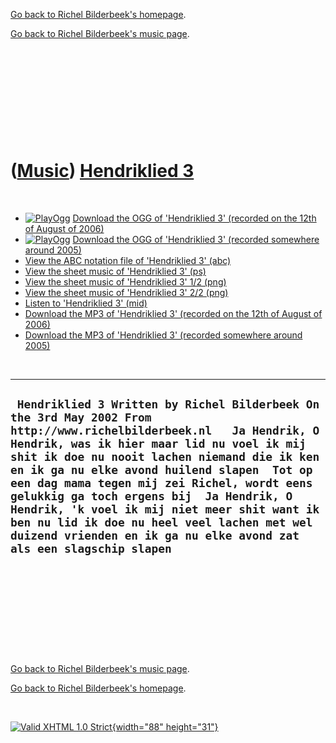 [Go back to Richel Bilderbeek's homepage](index.htm).

[Go back to Richel Bilderbeek's music page](Music.htm).

 

 

 

 

 

([Music](Music.htm)) [Hendriklied 3](SongHendriklied3.htm)
==========================================================

 

-   [![PlayOgg](http://static.fsf.org/playogg/Play_ogg_80x15.png "I support PlayOgg!")](http://playogg.org)
    [Download the OGG of 'Hendriklied 3' (recorded on the 12th of August
    of 2006)](CD06_08Hendriklied3_20060812.ogg)
-   [![PlayOgg](http://static.fsf.org/playogg/Play_ogg_80x15.png "I support PlayOgg!")](http://playogg.org)
    [Download the OGG of 'Hendriklied 3' (recorded somewhere
    around 2005)](CD05_08Hendriklied3.ogg)
-   [View the ABC notation file of 'Hendriklied 3'
    (abc)](SongHendriklied3.abc)
-   [View the sheet music of 'Hendriklied 3' (ps)](SongHendriklied3.ps)
-   [View the sheet music of 'Hendriklied 3' 1/2
    (png)](SongHendriklied3-0.png)
-   [View the sheet music of 'Hendriklied 3' 2/2
    (png)](SongHendriklied3-1.png)
-   [Listen to 'Hendriklied 3' (mid)](SongHendriklied3.mid)
-   [Download the MP3 of 'Hendriklied 3' (recorded on the 12th of August
    of 2006)](CD06_08Hendriklied3_20060812.mp3)
-   [Download the MP3 of 'Hendriklied 3' (recorded somewhere
    around 2005)](CD05_08Hendriklied3.mp3)

 

  ----------------------------------------------------------------------------------------------------------------------------------------------------------------------------------------------------------------------------------------------------------------------------------------------------------------------------------------------------------------------------------------------------------------------------------------------------------------------------------------------------------------------------
  ` Hendriklied 3 Written by Richel Bilderbeek On the 3rd May 2002 From http://www.richelbilderbeek.nl   Ja Hendrik, O Hendrik, was ik hier maar lid nu voel ik mij shit ik doe nu nooit lachen niemand die ik ken en ik ga nu elke avond huilend slapen  Tot op een dag mama tegen mij zei Richel, wordt eens gelukkig ga toch ergens bij  Ja Hendrik, O Hendrik, 'k voel ik mij niet meer shit want ik ben nu lid ik doe nu heel veel lachen met wel duizend vrienden en ik ga nu elke avond zat als een slagschip slapen`
  ----------------------------------------------------------------------------------------------------------------------------------------------------------------------------------------------------------------------------------------------------------------------------------------------------------------------------------------------------------------------------------------------------------------------------------------------------------------------------------------------------------------------------

 

 

 

 

 

[Go back to Richel Bilderbeek's music page](Music.htm).

[Go back to Richel Bilderbeek's homepage](index.htm).

 

[![Valid XHTML 1.0 Strict](valid-xhtml10.png){width="88"
height="31"}](http://validator.w3.org/check?uri=referer)
